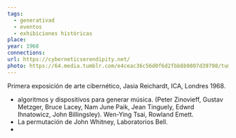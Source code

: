 ```yaml
---
tags:
  - generativad
  - eventos
  - exhibiciones históricas
place: 
year: 1968
connections: 
url: https://cyberneticserendipity.net/
photo: https://64.media.tumblr.com/e4ceac36c56d0f6d2fbb8b9807d39798/tumblr_inline_p8ctkjEqZD1qgygll_500.jpg
---
```


Primera exposición de arte cibernético, Jasia Reichardt, ICA, Londres 1968.

- algoritmos y dispositivos para generar música. (Peter Zinovieff, Gustav Metzger, Bruce Lacey, Nam June Paik, Jean Tinguely, Edwrd Ihnatowicz, John Billingsley). Wen-Ying Tsai, Rowland Emett.
- La permutación de John Whitney, Laboratorios Bell.
- 
